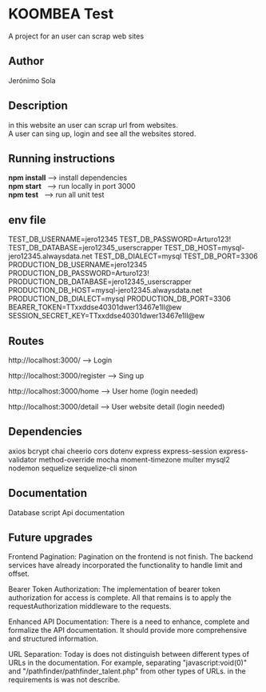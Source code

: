 # KOOMBEA Test

A project for an user can scrap web sites  


## Author

Jerónimo Sola


## Description

in this website an user can scrap url from websites.  
A user can sing up, login and see all the websites stored.


## Running instructions

**npm install** --> install dependencies  
**npm start** &nbsp; --> run locally in port 3000  
**npm test** &nbsp; --> run all unit test

## env file

TEST_DB_USERNAME=jero12345
TEST_DB_PASSWORD=Arturo123!
TEST_DB_DATABASE=jero12345_userscrapper
TEST_DB_HOST=mysql-jero12345.alwaysdata.net
TEST_DB_DIALECT=mysql
TEST_DB_PORT=3306
PRODUCTION_DB_USERNAME=jero12345
PRODUCTION_DB_PASSWORD=Arturo123!
PRODUCTION_DB_DATABASE=jero12345_userscrapper
PRODUCTION_DB_HOST=mysql-jero12345.alwaysdata.net
PRODUCTION_DB_DIALECT=mysql
PRODUCTION_DB_PORT=3306
BEARER_TOKEN=TTxxddse40301dwer13467e1ll@ew
SESSION_SECRET_KEY=TTxxddse40301dwer13467e1ll@ew


## Routes

http://localhost:3000/ --> Login

http://localhost:3000/register --> Sing up

http://localhost:3000/home --> User home (login needed)

http://localhost:3000/detail --> User website detail (login needed)


## Dependencies

axios
bcrypt
chai
cheerio
cors
dotenv
express
express-session
express-validator
method-override
mocha
moment-timezone
multer
mysql2
nodemon
sequelize
sequelize-cli
sinon


## Documentation 

Database script
Api documentation


## Future upgrades

Frontend Pagination: Pagination on the frontend is not finish. The backend services have already incorporated the functionality to handle limit and offset.

Bearer Token Authorization: The implementation of bearer token authorization for access is complete. All that remains is to apply the requestAuthorization middleware to the requests.

Enhanced API Documentation: There is a need to enhance, complete and formalize the API documentation. It should provide more comprehensive and structured information.

URL Separation: Today is does not distinguish between different types of URLs in the documentation. For example, separating "javascript:void(0)" and "/pathfinder/pathfinder_talent.php" from other types of URLs. in the requirements is was not describe.
